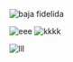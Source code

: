 ![baja fidelida](https://scontent-scl1-1.xx.fbcdn.net/v/t1.15752-9/35416113_1664392276947584_5387855225212108800_n.jpg?_nc_cat=0&oh=10ce5efc2da2645d348b5248d55df49&oe=5B83E23)

![eee](https://scontent-scl1-1.xx.fbcdn.net/v/t1.15752-9/35266433_1664397573613721_8829783003375861760_n.png?_nc_cat=0&oh=d3654d0b3ba5ef98ae138b93f7b6c9ca&oe=5BB7503D)
![kkkk](https://scontent-scl1-1.xx.fbcdn.net/v/t1.15752-9/35290059_1664401376946674_7628230382940323840_n.png?_nc_cat=0&oh=389a58f07ce0bddf03698781d773ac2a&oe=5BA5F786)

![lll](https://scontent-scl1-1.xx.fbcdn.net/v/t1.15752-9/35414586_1664402746946537_8458338297289113600_n.png?_nc_cat=0&oh=de2829adef2812cd4b833fb99a7bdb7e&oe=5BA236E2)

